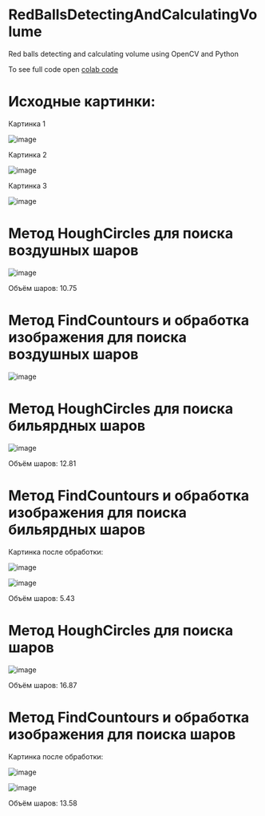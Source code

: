 # RedBallsDetectingAndCalculatingVolume
Red balls detecting and calculating volume using OpenCV and Python

To see full code open [colab code](https://github.com/SaladQueeny/RedBallsDetectingAndCalculatingVolume/blob/main/RedBallsDetectingAndCalculatingVolume_ipynb%22.ipynb)

# Исходные картинки:

Картинка 1

![image](https://user-images.githubusercontent.com/70723969/177844161-529782dd-66cd-44c0-b98a-7972745ebf79.png)

Картинка 2

![image](https://user-images.githubusercontent.com/70723969/177844199-efc32cba-12c5-413e-a1fe-4bceaccd47b8.png)

Картинка 3

![image](https://user-images.githubusercontent.com/70723969/177844223-b14c9e98-e2f8-482b-a0bb-79c3a868bcf3.png)

# Метод HoughCircles для поиска воздушных шаров

![image](https://user-images.githubusercontent.com/70723969/177844263-8b00b6ad-e1fb-4a87-a0aa-578f86a7697d.png)

Объём шаров: 10.75

# Метод FindCountours и обработка изображения для поиска воздушных шаров

![image](https://user-images.githubusercontent.com/70723969/177844332-a19280e3-b200-4c43-99c6-91b26184f36b.png)

# Метод HoughCircles для поиска бильярдных шаров

![image](https://user-images.githubusercontent.com/70723969/177844367-bd391b4a-33f3-49ca-ac40-a1076332e32b.png)

Объём шаров: 12.81

# Метод FindCountours и обработка изображения для поиска бильярдных шаров

Картинка после обработки:

![image](https://user-images.githubusercontent.com/70723969/177844426-b33cbe28-79bb-425f-8abc-9ffa1cfe34dd.png)

![image](https://user-images.githubusercontent.com/70723969/177844446-1cb3229a-5db3-4621-80bd-7e587f4223f8.png)

Объём шаров: 5.43

# Метод HoughCircles для поиска шаров

![image](https://user-images.githubusercontent.com/70723969/177844496-e2695085-a90c-418a-a781-78fcdbb9435f.png)

Объём шаров: 16.87

# Метод FindCountours и обработка изображения для поиска шаров

Картинка после обработки:

![image](https://user-images.githubusercontent.com/70723969/177844542-6c0eb83f-e276-4297-905c-1fdd810e2069.png)

![image](https://user-images.githubusercontent.com/70723969/177844551-6c300c07-cffa-456c-84b9-642fb1442f2a.png)

Объём шаров: 13.58

